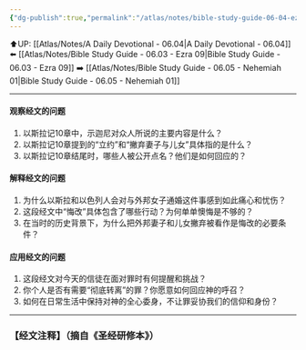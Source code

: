```yaml
---
{"dg-publish":true,"permalink":"/atlas/notes/bible-study-guide-06-04-ezra-10/"}
---
```


⬆️UP: [[Atlas/Notes/A Daily Devotional - 06.04\|A Daily Devotional - 06.04]]
⬅️ [[Atlas/Notes/Bible Study Guide - 06.03 - Ezra 09\|Bible Study Guide - 06.03 - Ezra 09]]
➡️ [[Atlas/Notes/Bible Study Guide - 06.05 - Nehemiah 01\|Bible Study Guide - 06.05 - Nehemiah 01]] 

---

#### 观察经文的问题

1. ⁠以斯拉记10章中，示迦尼对众人所说的主要内容是什么？
2. 以斯拉记10章提到的“立约”和“撇弃妻子与儿女”具体指的是什么？
3. 以斯拉记10章结尾时，哪些人被公开点名？他们是如何回应的？

#### 解释经文的问题
1. 为什么以斯拉和以色列人会对与外邦女子通婚这件事感到如此痛心和忧伤？
2. 这段经文中“悔改”具体包含了哪些行动？为何单单懊悔是不够的？
3. 在当时的历史背景下，为什么把外邦妻子和儿女撇弃被看作是悔改的必要条件？

#### 应用经文的问题
1. ⁠这段经文对今天的信徒在面对罪时有何提醒和挑战？
2. 你个人是否有需要“彻底转离”的罪？你愿意如何回应神的呼召？
3. 如何在日常生活中保持对神的全心委身，不让罪妥协我们的信仰和身份？

---
### 【经文注释】（摘自《圣经研修本》）


